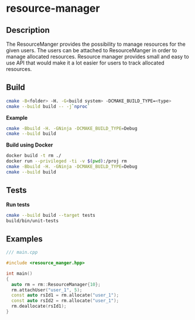 # resource-manager
## Description
The ResourceManger provides the possibility to manage resources for the given users. The users can be attached to ResourceManger in order to manage allocated resources. Resource manager provides small and easy to use API that would make it a lot easier for users to track allocated resources.

## Build
```bash
cmake -B<folder> -H. -G<build system> -DCMAKE_BUILD_TYPE=<type>
cmake --build build -- -j`nproc`
```
**Example**

```bash
cmake -Bbuild -H. -GNinja -DCMAKE_BUILD_TYPE=Debug
cmake --build build
```
**Build using Docker**
```bash
docker build -t rm ./
docker run --privileged -ti -v $(pwd):/proj rm
cmake -Bbuild -H. -GNinja -DCMAKE_BUILD_TYPE=Debug
cmake --build build
```
## Tests
**Run tests**
```bash
cmake --build build --target tests
build/bin/unit-tests
```
## Examples
```cpp
/// main.cpp

#include <resource_manger.hpp>

int main()
{
  auto rm = rm::ResourceManager{10};
  rm.attachUser("user_1", 5);
  const auto rsId1 = rm.allocate("user_1");
  const auto rsId2 = rm.allocate("user_1");
  rm.deallocate(rsId1);
}
```
